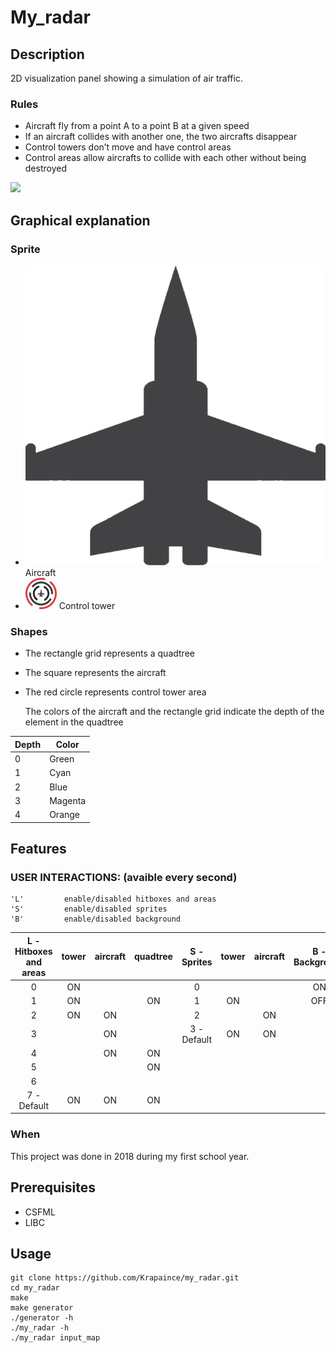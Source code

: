 
# My_radar

## Description

2D visualization panel showing a simulation of air traffic.

### Rules
- Aircraft fly from a point A to a point B at a given speed
- If an aircraft collides with another one, the two aircrafts disappear
- Control towers don’t move and have control areas
- Control areas allow aircrafts to collide with each other without being destroyed

![](https://github.com/Krapaince/my_radar/blob/master/resources/my_radar.gif)

## Graphical explanation

### Sprite
 - ![Aircraft_sprite](https://github.com/Krapaince/my_radar/blob/master/resources/aircraft.png) Aircraft
 - ![Tower_sprite](https://github.com/Krapaince/my_radar/blob/master/resources/radar.png) Control tower

### Shapes
- The rectangle grid represents a quadtree
- The square represents the aircraft
- The red circle represents control tower area

  The colors of the aircraft and the rectangle grid indicate the depth of the element in the quadtree

| Depth | Color   |
|-------|---------|
| 0     | Green   |
| 1     | Cyan    |
| 2     | Blue    |
| 3     | Magenta |
| 4     | Orange  |

## Features
### USER INTERACTIONS: (avaible every second)
    'L'         enable/disabled hitboxes and areas
    'S'         enable/disabled sprites
    'B'         enable/disabled background

|L -   Hitboxes and areas | tower | aircraft    | quadtree |  S - Sprites  | tower   | aircraft |  B  - Background |
|:-----------------------:|:-----:|:-----------:|:--------:|:-------------:|:-------:|:--------:|:----------------:|
|             0           |    ON |             |          |      0        |         |          |        ON        |
|             1           |    ON |             |   ON     |     1         |  ON     |          |        OFF       |
|             2           |    ON |    ON       |          |     2         |         |   ON     |
|             3           |       |    ON       |          |   3 - Default |  ON     |   ON     |
|             4           |       |    ON       |   ON     |
|             5           |       |             |   ON     |
|             6           |       |             |          |
|             7 - Default |  ON   |    ON       |   ON     |
### When

This project was done in 2018 during my first school year.

## Prerequisites
- CSFML
- LIBC
## Usage

```
git clone https://github.com/Krapaince/my_radar.git
cd my_radar
make
make generator
./generator -h
./my_radar -h
./my_radar input_map
```